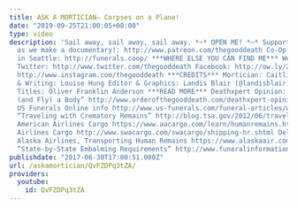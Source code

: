 ```yaml
---
title: ASK A MORTICIAN– Corpses on a Plane!
date: "2019-09-25T21:00:05+08:00"
type: video
description: 'Sail away, sail away, sail away. *~* OPEN ME! *~* Support our Patreon
  as we make a documentary!: http://www.patreon.com/thegooddeath Co-Op Funeral Home
  in Seattle: http://funerals.coop/ ***WHERE ELSE YOU CAN FIND ME*** Website: http://www.orderofthegooddeath.com
  Twitter: http://www.twitter.com/thegooddeath Facebook: http://ow.ly/Zz8PW Instagram:
  http://www.instagram.com/thegooddeath ***CREDITS*** Mortician: Caitlin Doughty Research
  & Writing: Louise Hung Editor & Graphics: Landis Blair (@landisblair) Flying Kitten
  Titles: Oliver Franklin Anderson ***READ MORE*** Deathxpert Opinion: How to Move
  (and Fly) a Body” http://www.orderofthegooddeath.com/deathxpert-opinion-how-to-move-and-fly-a-body
  US Funerals Online info http://www.us-funerals.com/funeral-articles/when-death-occurs-away-from-home.html#.WUgU2RPyvq0
  “Traveling with Crematory Remains” http://blog.tsa.gov/2012/06/traveling-with-crematory-remains.html
  American Airlines Cargo https://www.aacargo.com/learn/humanremains.html Southwest
  Airlines Cargo http://www.swacargo.com/swacargo/shipping-hr.shtml Delta Cargo https://www.deltacargo.com/ProductsRates/Specialty/HumanRemains.aspx
  Alaska Airlines, Transporting Human Remains https://www.alaskaair.com/content/cargo/human-remains.aspx
  “State-by-State Embalming Requirements” http://www.funeralinformationsociety.org/images/laws/Embalming%20by%20State.pdf'
publishdate: "2017-06-30T17:00:51.000Z"
url: /askamortician/QvFZDPq3tZA/
providers:
  youtube:
    id: QvFZDPq3tZA
---
```

